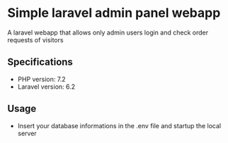 <h1>Simple laravel admin panel webapp</h1>
<p>A laravel webapp that allows only admin users login and check order requests of visitors</p>

<h2>Specifications</h2>
<ul>
  <li>PHP version: 7.2</li>
  <li>Laravel version: 6.2</li>
</ul>

<h2>Usage</h2>
<ul>
  <li>Insert your database informations in the .env file and startup the local server</li>
</ul>
